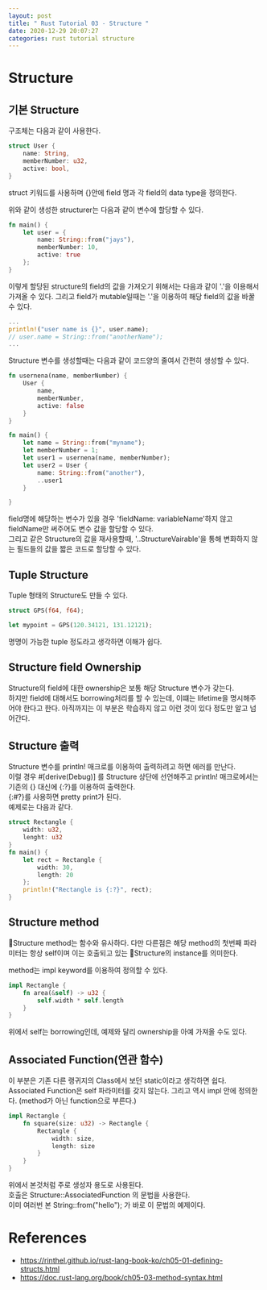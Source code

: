 ```yaml
---
layout: post
title: " Rust Tutorial 03 - Structure "
date: 2020-12-29 20:07:27
categories: rust tutorial structure
---
```


# Structure  


## 기본 Structure  

구조체는 다음과 같이 사용한다.  

```rust
struct User {
	name: String,
    memberNumber: u32,
    active: bool,
}
```

struct 키워드를 사용하며 {}안에 field 명과 각 field의 data type을 정의한다.  

위와 같이 생성한 structurer는 다음과 같이 변수에 할당할 수 있다.  

```rust
fn main() {
	let user = {
    	name: String::from("jays"),
        memberNumber: 10,
        active: true
    };
}

```

이렇게 할당된 structure의 field의 값을 가져오기 위해서는 다음과 같이 '.'을 이용해서 가져올 수 있다.   그리고 field가 mutable일때는 '.'을 이용하여 해당 field의 값을 바꿀 수 있다.  

```rust
...
println!("user name is {}", user.name);
// user.name = String::from("anotherName"); 
...
```

Structure 변수를 생성할때는 다음과 같이 코드양의 줄여서 간편히 생성할 수 있다.  

```rust
fn usernena(name, memberNumber) {
	User {
    	name,
        memberNumber,
        active: false
    }
}

fn main() {
	let name = String::from("myname");
    let memberNumber = 1;
	let user1 = usernena(name, memberNumber);
    let user2 = User {
    	name: String::from("another"),
        ..user1
    }

}

```

field명에 해당하는 변수가 있을 경우 'fieldName: variableName'하지 않고 fieldName만 써주어도 변수 값을 할당할 수 있다.  
그리고 같은 Structure의 값을 재사용할때, '..StructureVairable'을 통해  변화하지 않는 필드들의 값을 짧은 코드로 할당할 수 있다.  


## Tuple Structure  
Tuple 형태의 Structure도 만들 수 있다.  

```rust
struct GPS(f64, f64);

let mypoint = GPS(120.34121, 131.12121);
```

명명이 가능한 tuple 정도라고 생각하면 이해가 쉽다.  

## Structure field Ownership  
Structure의 field에 대한 ownership은 보통 해당 Structure 변수가 갖는다.  
하지만 field에 대해서도 borrowing처리를 할 수 있는데, 이떄는 lifetime을 명시해주어야 한다고 한다. 아직까지는 이 부분은 학습하지 않고 이런 것이 있다 정도만 알고 넘어간다.  


## Structure 출력  

Structure 변수를 println! 매크로를 이용하여 출력하려고 하면 에러를 만난다.  
이럴 경우 #[derive(Debug)] 를 Structure 상단에 선언해주고 println! 매크로에서는 기존의 {} 대신에 {:?}를 이용하여 출력한다.  
{:#?}를 사용하면 pretty print가 된다.  
예제로는 다음과 같다.   

```rust
struct Rectangle {
	width: u32,
    lenght: u32
}
fn main() {
	let rect = Rectangle {
    	width: 30,
        length: 20
    };
    println!("Rectangle is {:?}", rect);
}

```

## Structure method  
Structure method는 함수와 유사하다. 다만 다른점은 해당 method의 첫번째 파라미터는 항상 self이며 이는 호출되고 있는 Structure의 instance를 의미한다.  

method는 impl keyword를 이용하여 정의할 수 있다. 

```rust
impl Rectangle {
	fn area(&self) -> u32 {
    	self.width * self.length
    }
}
```

위에서 self는 borrowing인데, 예제와 달리 ownership을 아예 가져올 수도 있다.  


## Associated Function(연관 함수)  
이 부분은 기존 다른 랭귀지의 Class에서 보던 static이라고 생각하면 쉽다.  
Associated Function은 self 파라미터를 갖지 않는다.
그리고 역시 impl 안에 정의한다. (method가 아닌 function으로 부른다.)  

```rust
impl Rectangle {
	fn square(size: u32) -> Rectangle {
    	Rectangle {
        	width: size,
            length: size
        }
    }
}
```

위에서 본것처럼 주로 생성자 용도로 사용된다.  
호출은 Structure::AssociatedFunction 의 문법을 사용한다.  
이미 여러번 본 String::from("hello"); 가 바로 이 문법의 예제이다.  



# References  
- https://rinthel.github.io/rust-lang-book-ko/ch05-01-defining-structs.html
- https://doc.rust-lang.org/book/ch05-03-method-syntax.html